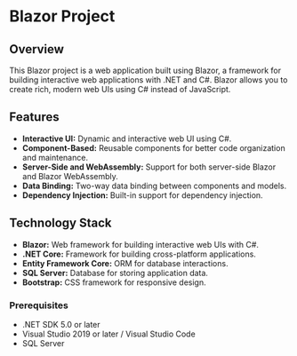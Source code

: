 # Blazor Project

## Overview
This Blazor project is a web application built using Blazor, a framework for building interactive web applications with .NET and C#. Blazor allows you to create rich, modern web UIs using C# instead of JavaScript.

## Features
- **Interactive UI:** Dynamic and interactive web UI using C#.
- **Component-Based:** Reusable components for better code organization and maintenance.
- **Server-Side and WebAssembly:** Support for both server-side Blazor and Blazor WebAssembly.
- **Data Binding:** Two-way data binding between components and models.
- **Dependency Injection:** Built-in support for dependency injection.

## Technology Stack
- **Blazor:** Web framework for building interactive web UIs with C#.
- **.NET Core:** Framework for building cross-platform applications.
- **Entity Framework Core:** ORM for database interactions.
- **SQL Server:** Database for storing application data.
- **Bootstrap:** CSS framework for responsive design.

### Prerequisites
- .NET SDK 5.0 or later
- Visual Studio 2019 or later / Visual Studio Code
- SQL Server


